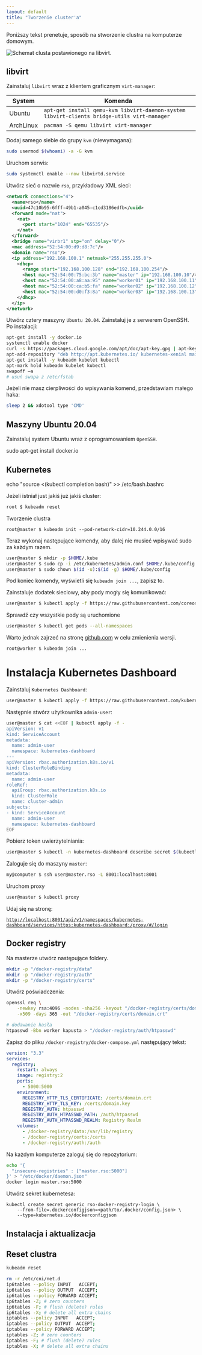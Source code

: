 ```yaml
---
layout: default
title: "Tworzenie cluster'a"
---
```

Poniższy tekst prenetuje, sposób na stworzenie clustra na komputerze domowym.

![Schemat clusta postawionego na libvirt.](assets/libvirt-cluster.png)

## libvirt

Zainstaluj `libvirt` wraz z klientem graficznym `virt-manager`:

|System|Komenda|
|---|---|
|Ubuntu|`apt-get install qemu-kvm libvirt-daemon-system libvirt-clients bridge-utils virt-manager`|
|ArchLinux|`pacman -S qemu libvirt virt-manager`|

Dodaj samego siebie do grupy `kvm` (niewymagana):
```bash
sudo usermod $(whoami) -a -G kvm
```

Uruchom serwis:
```bash
sudo systemctl enable --now libvirtd.service
```

Utwórz sieć o nazwie `rso`, przykładowy XML sieci:
```xml
<network connections="4">
  <name>rso</name>
  <uuid>47c10b95-6fff-49b1-a045-c1cd3186edfb</uuid>
  <forward mode="nat">
    <nat>
      <port start="1024" end="65535"/>
    </nat>
  </forward>
  <bridge name="virbr1" stp="on" delay="0"/>
  <mac address="52:54:00:d9:d8:7c"/>
  <domain name="rso"/>
  <ip address="192.168.100.1" netmask="255.255.255.0">
    <dhcp>
      <range start="192.168.100.128" end="192.168.100.254"/>
      <host mac="52:54:00:75:bc:3b" name="master" ip="192.168.100.10"/>
      <host mac="52:54:00:a8:aa:95" name="worker01" ip="192.168.100.11"/>
      <host mac="52:54:00:ca:b5:fa" name="worker02" ip="192.168.100.12"/>
      <host mac="52:54:00:d0:f3:8a" name="worker03" ip="192.168.100.13"/>
    </dhcp>
  </ip>
</network>
```

Utwórz cztery maszyny `Ubuntu 20.04`.
Zainstaluj je z serwerem OpenSSH.
Po instalacji:
```bash
apt-get install -y docker.io
systemctl enable docker
curl -s https://packages.cloud.google.com/apt/doc/apt-key.gpg | apt-key add
apt-add-repository "deb http://apt.kubernetes.io/ kubernetes-xenial main"
apt-get install -y kubeadm kubelet kubectl
apt-mark hold kubeadm kubelet kubectl
swapoff –a
# usuń swapa z /etc/fstab
```

Jeżeli nie masz cierpliwości do wpisywania komend, przedstawiam małego haka:
```bash
sleep 2 && xdotool type 'CMD' 
```

## Maszyny Ubuntu 20.04

Zainstaluj system Ubuntu wraz z oprogramowaniem `OpenSSH`.

 sudo apt-get install docker.io


## Kubernetes

echo "source <(kubectl completion bash)" >> /etc/bash.bashrc

Jeżeli istniał just jakiś już jakiś cluster:
```bash
root $ kubeadm reset
```

Tworzenie clustra
```
root@master $ kubeadm init --pod-network-cidr=10.244.0.0/16
```

Teraz wykonaj następujące komendy, aby dalej nie musieć wpisywać sudo za każdym razem.
```bash
user@master $ mkdir -p $HOME/.kube
user@master $ sudo cp -i /etc/kubernetes/admin.conf $HOME/.kube/config
user@master $ sudo chown $(id -u):$(id -g) $HOME/.kube/config
```
Pod koniec komendy, wyświetli się `kubeadm join ...`, zapisz to.

Zainstaluje dodatek sieciowy, aby pody mogły się komunikować:
```bash
user@master $ kubectl apply -f https://raw.githubusercontent.com/coreos/flannel/master/Documentation/kube-flannel.yml
```

Sprawdź czy wszystkie pody są uruchomione
```bash
user@master $ kubectl get pods --all-namespaces
```

Warto jednak zajrzeć na stronę [github.com](https://github.com/kubernetes/dashboard) w celu zmienienia wersji.

```bash
root@worker $ kubeadm join ...
```

# Instalacja Kubernetes Dashboard

Zainstaluj `Kubernetes Dashboard`:
```bash
user@master $ kubectl apply -f https://raw.githubusercontent.com/kubernetes/dashboard/v2.0.1/aio/deploy/recommended.yaml
```

Następnie stwórz użytkownika `admin-user`:
```bash
user@master $ cat <<EOF | kubectl apply -f -
apiVersion: v1
kind: ServiceAccount
metadata:
  name: admin-user
  namespace: kubernetes-dashboard
---
apiVersion: rbac.authorization.k8s.io/v1
kind: ClusterRoleBinding
metadata:
  name: admin-user
roleRef:
  apiGroup: rbac.authorization.k8s.io
  kind: ClusterRole
  name: cluster-admin
subjects:
- kind: ServiceAccount
  name: admin-user
  namespace: kubernetes-dashboard
EOF
```

Pobierz token uwierzytelniania:
```bash
user@master $ kubectl -n kubernetes-dashboard describe secret $(kubectl -n kubernetes-dashboard get secret | grep admin-user | awk '{print $1}')
```

Zaloguje się do maszyny `master`:
```bash
my@computer $ ssh user@master.rso -L 8001:localhost:8001
```

Uruchom proxy
```bash
user@master $ kubectl proxy
```


Udaj się na stronę:

[`http://localhost:8001/api/v1/namespaces/kubernetes-dashboard/services/https:kubernetes-dashboard:/proxy/#/login`](http://localhost:8001/api/v1/namespaces/kubernetes-dashboard/services/https:kubernetes-dashboard:/proxy/#/login)

## Docker registry

Na masterze utwórz następujące foldery.
```bash
mkdir -p "/docker-registry/data"
mkdir -p "/docker-registry/auth"
mkdir -p "/docker-registry/certs"
```

Utwórz poświadczenia:
```bash
openssl req \
    -newkey rsa:4096 -nodes -sha256 -keyout "/docker-registry/certs/domain.key" \
    -x509 -days 365 -out "/docker-registry/certs/domain.crt"

# dodawanie hasła
htpasswd -Bbn worker kapusta > "/docker-registry/auth/htpasswd"
```

Zapisz do pliku `/docker-registry/docker-compose.yml` następujący tekst:
```yaml
version: "3.3"
services:
  registry:
    restart: always
    image: registry:2
    ports:
      - 5000:5000
    environment:
      REGISTRY_HTTP_TLS_CERTIFICATE: /certs/domain.crt
      REGISTRY_HTTP_TLS_KEY: /certs/domain.key
      REGISTRY_AUTH: htpasswd
      REGISTRY_AUTH_HTPASSWD_PATH: /auth/htpasswd
      REGISTRY_AUTH_HTPASSWD_REALM: Registry Realm
    volumes:
      - /docker-registry/data:/var/lib/registry
      - /docker-registry/certs:/certs
      - /docker-registry/auth:/auth
```

Na każdym komputerze zaloguj się do repozytorium:
```bash 
echo '{
  "insecure-registries" : ["master.rso:5000"]
}' > "/etc/docker/daemon.json"
docker login master.rso:5000
```

Utwórz sekret kubernetesa:
```
kubectl create secret generic rso-docker-registry-login \
    --from-file=.dockerconfigjson=<path/to/.docker/config.json> \
    --type=kubernetes.io/dockerconfigjson
```

## Instalacja i aktualizacja

## Reset clustra
```bash
kubeadm reset

rm -r /etc/cni/net.d
ip6tables --policy INPUT   ACCEPT;
ip6tables --policy OUTPUT  ACCEPT;
ip6tables --policy FORWARD ACCEPT;
ip6tables -Z; # zero counters
ip6tables -F; # flush (delete) rules
ip6tables -X; # delete all extra chains
iptables --policy INPUT   ACCEPT;
iptables --policy OUTPUT  ACCEPT;
iptables --policy FORWARD ACCEPT;
iptables -Z; # zero counters
iptables -F; # flush (delete) rules
iptables -X; # delete all extra chains
```